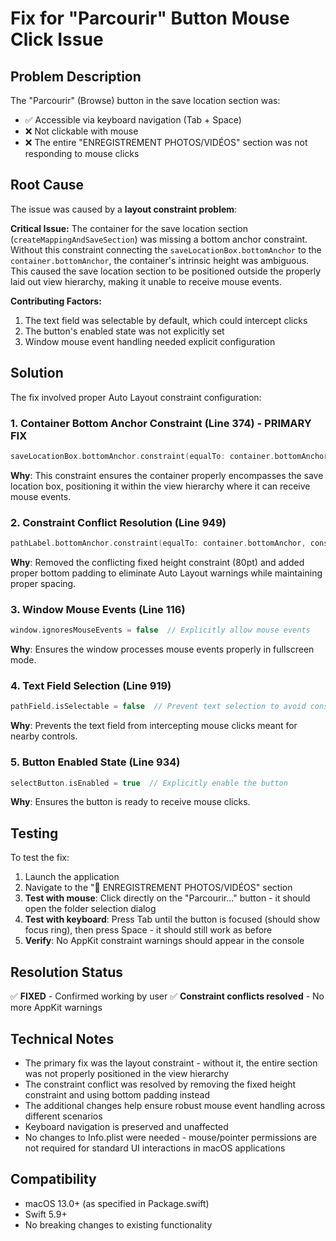 # Fix for "Parcourir" Button Mouse Click Issue

## Problem Description

The "Parcourir" (Browse) button in the save location section was:
- ✅ Accessible via keyboard navigation (Tab + Space)
- ❌ Not clickable with mouse
- ❌ The entire "ENREGISTREMENT PHOTOS/VIDÉOS" section was not responding to mouse clicks

## Root Cause

The issue was caused by a **layout constraint problem**:

**Critical Issue:** The container for the save location section (`createMappingAndSaveSection`) was missing a bottom anchor constraint. Without this constraint connecting the `saveLocationBox.bottomAnchor` to the `container.bottomAnchor`, the container's intrinsic height was ambiguous. This caused the save location section to be positioned outside the properly laid out view hierarchy, making it unable to receive mouse events.

**Contributing Factors:**
1. The text field was selectable by default, which could intercept clicks
2. The button's enabled state was not explicitly set
3. Window mouse event handling needed explicit configuration

## Solution

The fix involved proper Auto Layout constraint configuration:

### 1. Container Bottom Anchor Constraint (Line 374) - **PRIMARY FIX**
```swift
saveLocationBox.bottomAnchor.constraint(equalTo: container.bottomAnchor)
```
**Why**: This constraint ensures the container properly encompasses the save location box, positioning it within the view hierarchy where it can receive mouse events.

### 2. Constraint Conflict Resolution (Line 949)
```swift
pathLabel.bottomAnchor.constraint(equalTo: container.bottomAnchor, constant: -15)
```
**Why**: Removed the conflicting fixed height constraint (80pt) and added proper bottom padding to eliminate Auto Layout warnings while maintaining proper spacing.

### 3. Window Mouse Events (Line 116)
```swift
window.ignoresMouseEvents = false  // Explicitly allow mouse events
```
**Why**: Ensures the window processes mouse events properly in fullscreen mode.

### 4. Text Field Selection (Line 919)
```swift
pathField.isSelectable = false  // Prevent text selection to avoid consuming clicks
```
**Why**: Prevents the text field from intercepting mouse clicks meant for nearby controls.

### 5. Button Enabled State (Line 934)
```swift
selectButton.isEnabled = true  // Explicitly enable the button
```
**Why**: Ensures the button is ready to receive mouse clicks.

## Testing

To test the fix:

1. Launch the application
2. Navigate to the "💾 ENREGISTREMENT PHOTOS/VIDÉOS" section
3. **Test with mouse**: Click directly on the "Parcourir..." button - it should open the folder selection dialog
4. **Test with keyboard**: Press Tab until the button is focused (should show focus ring), then press Space - it should still work as before
5. **Verify**: No AppKit constraint warnings should appear in the console

## Resolution Status

✅ **FIXED** - Confirmed working by user
✅ **Constraint conflicts resolved** - No more AppKit warnings

## Technical Notes

- The primary fix was the layout constraint - without it, the entire section was not properly positioned in the view hierarchy
- The constraint conflict was resolved by removing the fixed height constraint and using bottom padding instead
- The additional changes help ensure robust mouse event handling across different scenarios
- Keyboard navigation is preserved and unaffected
- No changes to Info.plist were needed - mouse/pointer permissions are not required for standard UI interactions in macOS applications

## Compatibility

- macOS 13.0+ (as specified in Package.swift)
- Swift 5.9+
- No breaking changes to existing functionality
